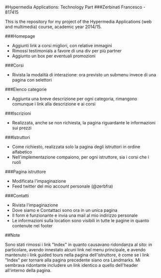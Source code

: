 #Hypermedia Applications: Technology Part
###Zerbinati Francesco - 817415

This is the repository for my project of the Hypermedia Applications (web and multimedia) course, academic year 2014/15.

###Homepage

* Aggiunti link a corsi migliori, con relative immagini
* Rimossi testimonials a favore di una div per più partner
* Aggiunto un box per eventuali promozioni

###Corsi

* Rivista la modalità di interazione: ora previsto un submenu invece di una pagina con selettori

###Elenco categorie

* Aggiunta una breve descrizione per ogni categoria, rimangono comunque i link alla descrizione e ai corsi

###Iscrizioni

* Realizzata, anche se non richiesta, la pagina riguardante le informazioni sui prezzi

###Istruttori

* Come richiesto, realizzata solo la pagina degli istruttori in ordine alfabetico
* Nell'implementazione compaiono, per ogni istruttore, sia i corsi che i ruoli

###Pagina istruttore

* Modificata l'impaginazione
* Feed twitter del mio account personale (@zerbfra)


###Contatti

* Rivista l'impaginazione
* Dove siamo e Contattaci sono ora in un unica pagina
* Il form è funzionante e invia una mail al mio indirizzo personale
* Le informazioni sulla location sono visibili in tutte le pagine in quanto contenute nel footer

##Note

Sono stati rimossi i link "Index" in quanto causavano ridondanza al sito: in particolare, avendo innestato alcuni link nel menu principale, e avendo mantenuto i link guided tours nella pagina dell'istruttore,
è come se i link "Index" per tornare alla pagina precedente siano ora Landmarks. Mi sembrava ridontante includere un link identico a quello dell'header all'interno della pagina.